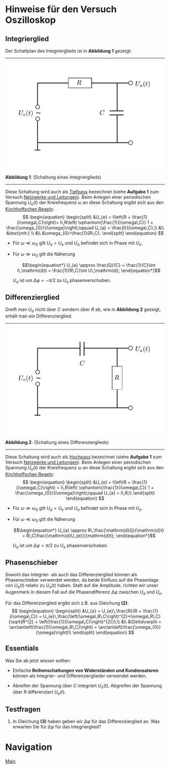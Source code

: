 # Hinweise für den Versuch Oszilloskop

## Integrierglied

Der Schaltplan des Integrierglieds ist in **Abbildung 1** gezeigt:

---

<img src="../figures/IntegrierGlied.png" width="600" style="zoom:100%;" />

**Abbildung 1**: (Schaltung eines Integrierglieds)

---

Diese Schaltung wird auch als [Tiefpass](https://de.wikipedia.org/wiki/Tiefpass) bezeichnet (siehe **Aufgabe 1** zum Versuch [Netzwerke und Leitungen](https://gitlab.kit.edu/kit/etp-lehre/p1-praktikum/students/-/blob/main/Netzwerke_und_Leitungen)). Beim Anlegen einer periodischen Spannung $U_{e}(t)$ der Kreisfrequenz $\omega$ an diese Schaltung ergibt sich aus den [Kirchhoffschen Regeln](https://de.wikipedia.org/wiki/Kirchhoffsche_Regeln):
$$
\begin{equation}
\begin{split}
&U_{e} = I\left(R + \frac{1}{i\omega\,C}\right)= I\,R\left(
\vphantom{\frac{1}{i\omega\,C}}
1 + \frac{\omega_{0}}{i\omega}\right);\qquad U_{a} = \frac{I}{i\omega\,C},\\
&\\
&\text{mit:} \\
&\\
&\omega_{0}=\frac{1}{R\,C}.
\end{split}
\end{equation}
$$

- Für $\omega\ll\omega_{0}$ gilt $U_{a}=U_{e}$ und $U_{a}$ befindet sich in Phase mit $U_{e}$.  

- Für $\omega\gg\omega_{0}$ gilt die Näherung

  ```math
  \begin{equation*}
  U_{a} \approx \frac{Q}{C} = \frac{1}{C}\int I\,\mathrm{d}t = \frac{1}{R\,C}\int U\,\mathrm{d};
  \end{equation*}
  ```

  $U_{a}$ ist um $\Delta\varphi=-\pi/2$ zu $U_{e}$ phasenverschoben.

## Differenzierglied

Greift man $U_{a}$ nicht über $C$ sondern über $R$ ab, wie in **Abbildung 2** gezeigt, erhält man ein Differenzierglied:

---

<img src="../figures/DifferenzierGlied.png" width="600" style="zoom:100%;" />

**Abbildung 2**: (Schaltung eines Differenzierglieds)

---

Diese Schaltung wird auch als [Hochpass](https://de.wikipedia.org/wiki/Hochpass) bezeichnet (siehe **Aufgabe 1** zum Versuch [Netzwerke und Leitungen](https://gitlab.kit.edu/kit/etp-lehre/p1-praktikum/students/-/blob/main/Netzwerke_und_Leitungen)). Beim Anlegen einer periodischen Spannung $U_{e}(t)$ der Kreisfrequenz $\omega$ an diese Schaltung ergibt sich aus den [Kirchhoffschen Regeln](https://de.wikipedia.org/wiki/Kirchhoffsche_Regeln):
$$
\begin{equation}
\begin{split}
&U_{e} = I\left(R + \frac{1}{i\omega\,C}\right) 
= I\,R\left(
\vphantom{\frac{1}{i\omega\,C}}
1 + \frac{\omega_{0}}{i\omega}\right);\qquad U_{a} = I\,R;\\
\end{split}
\end{equation}
$$

- Für $\omega\gg \omega_{0}$ gilt $U_{a}=U_{e}$ und $U_{a}$ befindet sich in Phase mit $U_{e}$.  

- Für $\omega\ll\omega_{0}$ gilt die Näherung

  ```math
  \begin{equation*}
  U_{a} \approx R\,\frac{\mathrm{d}Q}{\mathrm{d}t} = R\,C\frac{\mathrm{d}U_{e}}{\mathrm{d}t};
  \end{equation*}
  ```

  $U_{a}$ ist um $\Delta\varphi=\pi/2$ zu $U_{e}$ phasenverschoben. 

## Phasenschieber

Sowohl das Integrier- als auch das Differenzierglied können als Phasenschieber verwendet werden, da beide Einfluss auf die Phasenlage von $U_{a}(t)$ relativ zu $U_{e}(t)$ haben. Statt auf die Amplitude, richten wir unser Augenmerk in diesem Fall auf die Phasendifferenz $\Delta\varphi$ zwischen $U_{a}$ und $U_{e}$. 

Für das Differenzierglied ergibt sich z.B. aus Gleichung **(2)**:
$$
\begin{equation}
\begin{split}
&U_{a} = U_{e}\,\frac{R}{R + \frac{1}{i\omega\,C}} = U_{e}\,\frac{\left(\omega\,R\,C\right)^{2}+i\omega\,R\,C}{\sqrt{R^{2} + \left(\frac{1}{i\omega\,C}\right)^{2}}};\\
&\\
&\Delta\varphi = \arctan\left(\frac{1}{\omega\,R\,C}\right) = \arctan\left(\frac{\omega_{0}}{\omega}\right)\\
\end{split}
\end{equation}
$$

## Essentials

Was Sie ab jetzt wissen sollten:

- Einfache **Reihenschaltungen von Widerständen und Kondensatoren** können als Integrier- und Differenzierglieder verwendet werden. 

- Abreifen der Spannung über $C$ integriert $U_{e}(t)$, Abgreifen der Spannung über $R$ differenziert $U_{e}(t)$.


## Testfragen

1. In Gleichung **(3)** haben geben wir $\Delta\varphi$ für das Differenzierglied an. Was erwarten Sie für $\Delta\varphi$ für das Integrierglied?

#  Navigation

[Main](https://gitlab.kit.edu/kit/etp-lehre/p1-praktikum/students/-/tree/main/Oszilloskop)

